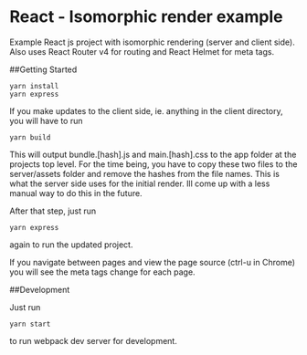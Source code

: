 # React - Isomorphic render example

Example React js project with isomorphic rendering (server and client side). Also uses React Router v4 for routing and React Helmet for meta tags.

##Getting Started

```
yarn install
yarn express
```

If you make updates to the client side, ie. anything in the client directory, you will have to run

```
yarn build
```

This will output bundle.[hash].js and main.[hash].css to the app folder at the projects top level. For the time being, you have to copy these two files to the server/assets folder and remove the hashes from the file names. This is what the server side uses for the initial render. Ill come up with a less manual way to do this in the future.

After that step, just run

```
yarn express
```

again to run the updated project.

If you navigate between pages and view the page source (ctrl-u in Chrome) you will see the meta tags change for each page.


##Development

Just run

```
yarn start
```

to run webpack dev server for development.
